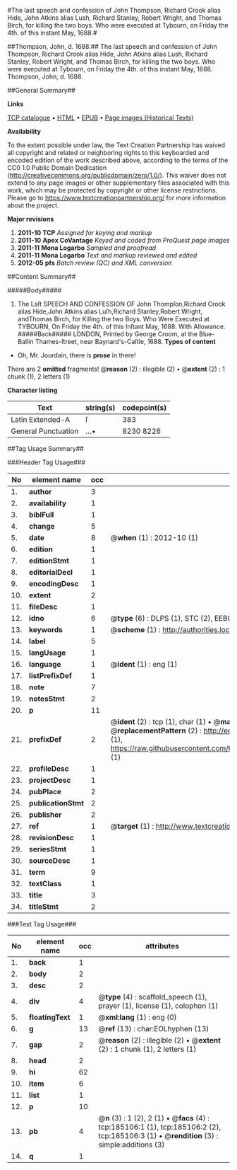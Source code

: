 #The last speech and confession of John Thompson, Richard Crook alias Hide, John Atkins alias Lush, Richard Stanley, Robert Wright, and Thomas Birch, for killing the two boys. Who were executed at Tybourn, on Friday the 4th. of this instant May, 1688.#

##Thompson, John, d. 1688.##
The last speech and confession of John Thompson, Richard Crook alias Hide, John Atkins alias Lush, Richard Stanley, Robert Wright, and Thomas Birch, for killing the two boys. Who were executed at Tybourn, on Friday the 4th. of this instant May, 1688.
Thompson, John, d. 1688.

##General Summary##

**Links**

[TCP catalogue](http://www.ota.ox.ac.uk/tcp/)  • 
[HTML](http://tei.it.ox.ac.uk/tcp/Texts-HTML/free/B10/B10133.html)  • 
[EPUB](http://tei.it.ox.ac.uk/tcp/Texts-EPUB/free/B10/B10133.epub) • 
[Page images (Historical Texts)](https://historicaltexts.jisc.ac.uk/eebo-69648963e)

**Availability**

To the extent possible under law, the Text Creation Partnership has waived all copyright and related or neighboring rights to this keyboarded and encoded edition of the work described above, according to the terms of the CC0 1.0 Public Domain Dedication (http://creativecommons.org/publicdomain/zero/1.0/). This waiver does not extend to any page images or other supplementary files associated with this work, which may be protected by copyright or other license restrictions. Please go to https://www.textcreationpartnership.org/ for more information about the project.

**Major revisions**

1. __2011-10__ __TCP__ *Assigned for keying and markup*
1. __2011-10__ __Apex CoVantage__ *Keyed and coded from ProQuest page images*
1. __2011-11__ __Mona Logarbo__ *Sampled and proofread*
1. __2011-11__ __Mona Logarbo__ *Text and markup reviewed and edited*
1. __2012-05__ __pfs__ *Batch review (QC) and XML conversion*

##Content Summary##

#####Body#####

1. The Laſt SPEECH AND CONFESSION OF
John Thompſon,Richard Crook alias Hide,John Atkins alias Luſh,Richard Stanley,Robert Wright, andThomas Birch, for Killing the two Boys. Who Were Executed at TYBOURN, On Friday the 4th. of this Inſtant May, 1688.
With Allowance.
#####Back#####
LONDON, Printed by George Croom, at the Blue-Ballin Thames-ſtreet, near Baynard's-Caſtle, 1688.
**Types of content**

  * Oh, Mr. Jourdain, there is **prose** in there!

There are 2 **omitted** fragments! 
 @__reason__ (2) : illegible (2)  •  @__extent__ (2) : 1 chunk (1), 2 letters (1)

**Character listing**


|Text|string(s)|codepoint(s)|
|---|---|---|
|Latin Extended-A|ſ|383|
|General Punctuation|…•|8230 8226|

##Tag Usage Summary##

###Header Tag Usage###

|No|element name|occ|attributes|
|---|---|---|---|
|1.|__author__|3||
|2.|__availability__|1||
|3.|__biblFull__|1||
|4.|__change__|5||
|5.|__date__|8| @__when__ (1) : 2012-10 (1)|
|6.|__edition__|1||
|7.|__editionStmt__|1||
|8.|__editorialDecl__|1||
|9.|__encodingDesc__|1||
|10.|__extent__|2||
|11.|__fileDesc__|1||
|12.|__idno__|6| @__type__ (6) : DLPS (1), STC (2), EEBO-CITATION (1), OCLC (1), VID (1)|
|13.|__keywords__|1| @__scheme__ (1) : http://authorities.loc.gov/ (1)|
|14.|__label__|5||
|15.|__langUsage__|1||
|16.|__language__|1| @__ident__ (1) : eng (1)|
|17.|__listPrefixDef__|1||
|18.|__note__|7||
|19.|__notesStmt__|2||
|20.|__p__|11||
|21.|__prefixDef__|2| @__ident__ (2) : tcp (1), char (1)  •  @__matchPattern__ (2) : ([0-9\-]+):([0-9IVX]+) (1), (.+) (1)  •  @__replacementPattern__ (2) : http://eebo.chadwyck.com/downloadtiff?vid=$1&page=$2 (1), https://raw.githubusercontent.com/textcreationpartnership/Texts/master/tcpchars.xml#$1 (1)|
|22.|__profileDesc__|1||
|23.|__projectDesc__|1||
|24.|__pubPlace__|2||
|25.|__publicationStmt__|2||
|26.|__publisher__|2||
|27.|__ref__|1| @__target__ (1) : http://www.textcreationpartnership.org/docs/. (1)|
|28.|__revisionDesc__|1||
|29.|__seriesStmt__|1||
|30.|__sourceDesc__|1||
|31.|__term__|9||
|32.|__textClass__|1||
|33.|__title__|3||
|34.|__titleStmt__|2||


###Text Tag Usage###

|No|element name|occ|attributes|
|---|---|---|---|
|1.|__back__|1||
|2.|__body__|2||
|3.|__desc__|2||
|4.|__div__|4| @__type__ (4) : scaffold_speech (1), prayer (1), license (1), colophon (1)|
|5.|__floatingText__|1| @__xml:lang__ (1) : eng (0)|
|6.|__g__|13| @__ref__ (13) : char:EOLhyphen (13)|
|7.|__gap__|2| @__reason__ (2) : illegible (2)  •  @__extent__ (2) : 1 chunk (1), 2 letters (1)|
|8.|__head__|2||
|9.|__hi__|62||
|10.|__item__|6||
|11.|__list__|1||
|12.|__p__|10||
|13.|__pb__|4| @__n__ (3) : 1 (2), 2 (1)  •  @__facs__ (4) : tcp:185106:1 (1), tcp:185106:2 (2), tcp:185106:3 (1)  •  @__rendition__ (3) : simple:additions (3)|
|14.|__q__|1||
